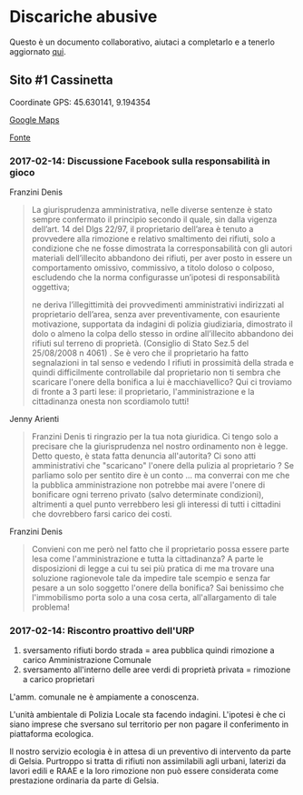 # Discariche abusive

Questo è un documento collaborativo, aiutaci a completarlo e a tenerlo aggiornato [qui](https://github.com/open-comune/conosci-desio/issues/11).

## Sito #1 Cassinetta

Coordinate GPS: 45.630141, 9.194354

[Google Maps](https://www.google.com/maps/place/45%C2%B037'48.5%22N+9%C2%B011'39.7%22E/@45.630141,9.1921653,17z/data=!3m1!4b1!4m5!3m4!1s0x0:0x0!8m2!3d45.630141!4d9.194354?hl=it)

[Fonte](https://www.facebook.com/groups/823777737638221/permalink/1719557478060238/)

### 2017-02-14: Discussione Facebook sulla responsabilità in gioco

Franzini Denis

> La giurisprudenza amministrativa, nelle diverse sentenze è stato sempre confermato il principio secondo il quale, sin dalla vigenza dell’art. 14 del Dlgs 22/97, il proprietario dell’area è tenuto a provvedere alla rimozione e relativo smaltimento dei rifiuti, solo a condizione che ne fosse dimostrata la corresponsabilità con gli autori materiali dell’illecito abbandono dei rifiuti, per aver posto in essere un comportamento omissivo, commissivo, a titolo doloso o colposo, escludendo che la norma configurasse un’ipotesi di responsabilità oggettiva;
>
> ne deriva l’illegittimità dei provvedimenti amministrativi indirizzati al proprietario dell’area, senza aver preventivamente, con esauriente motivazione, supportata da indagini di polizia giudiziaria, dimostrato il dolo o almeno la colpa dello stesso in ordine all’illecito abbandono dei rifiuti sul terreno di proprietà. (Consiglio di Stato Sez.5 del 25/08/2008 n 4061) .
> Se è vero che il proprietario ha fatto segnalazioni in tal senso e vedendo I rifiuti in prossimità della strada e quindi difficilmente controllabile dal proprietario non ti sembra che scaricare l'onere della bonifica a lui è macchiavellico?
> Qui ci troviamo di fronte a 3 parti lese: il proprietario, l'amministrazione e la cittadinanza onesta non scordiamolo tutti!

Jenny Arienti

> Franzini Denis ti ringrazio per la tua nota giuridica. Ci tengo solo a precisare che la giurisprudenza nel nostro ordinamento non è legge. Detto questo, è stata fatta denuncia all'autorita? Ci sono atti amministrativi che "scaricano" l'onere della pulizia al proprietario ? Se parliamo solo per sentito dire è un conto ... ma converrai con me che la pubblica amministrazione non potrebbe mai avere l'onere di bonificare ogni terreno privato (salvo determinate condizioni), altrimenti a quel punto verrebbero lesi gli interessi di tutti i cittadini che dovrebbero farsi carico dei costi.

Franzini Denis

> Convieni con me però nel fatto che il proprietario possa essere parte lesa come l'amministrazione e tutta la cittadinanza?
A parte le disposizioni di legge a cui tu sei più pratica di me ma trovare una soluzione ragionevole tale da impedire tale scempio e senza far pesare a un solo soggetto l'onere della bonifica?
Sai benissimo che l'immobilismo porta solo a una cosa certa, all'allargamento di tale problema!

### 2017-02-14: Riscontro proattivo dell'URP

1. sversamento rifiuti bordo strada = area pubblica quindi rimozione a carico Amministrazione Comunale
2. sversamento all'interno delle aree verdi di proprietà privata = rimozione a carico proprietari

L'amm. comunale ne è ampiamente a conoscenza.

L'unità ambientale di Polizia Locale sta facendo indagini. L'ipotesi è che ci siano imprese che sversano sul territorio per non pagare il conferimento in piattaforma ecologica.

Il nostro servizio ecologia è in attesa di un preventivo di intervento da parte di Gelsia. Purtroppo si tratta di rifiuti non assimilabili agli urbani, laterizi da lavori edili e RAAE e la loro rimozione non può essere considerata come prestazione ordinaria da parte di Gelsia. 
